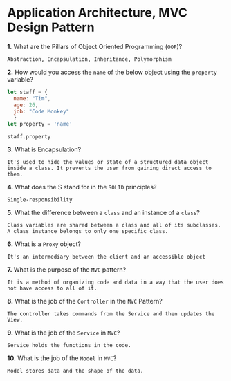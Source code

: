 # Application Architecture, MVC Design Pattern

**1.** What are the Pillars of Object Oriented Programming (`OOP`)?
<!-- enter you answer in the space below -->
```
Abstraction, Encapsulation, Inheritance, Polymorphism
```
**2.** How would you access the `name` of the below object using the `property` variable?
```js
let staff = {
  name: "Tim",
  age: 26,
  job: "Code Monkey"
  }
let property = 'name'
```
<!-- enter you answer in the space below -->
```
staff.property
```
**3.** What is Encapsulation?
<!-- enter you answer in the space below -->
```
It's used to hide the values or state of a structured data object inside a class. It prevents the user from gaining direct access to them.
```
**4.** What does the S stand for in the `SOLID` principles?
<!-- enter you answer in the space below -->
```
Single-responsibility
```
**5.** What the difference between a `class` and an instance of a `class`?
<!-- enter you answer in the space below -->
```
Class variables are shared between a class and all of its subclasses. A class instance belongs to only one specific class.
```
**6.** What is a `Proxy` object?
<!-- enter you answer in the space below -->
```
It's an intermediary between the client and an accessible object
```

**7.** What is the purpose of the `MVC` pattern?
<!-- enter you answer in the space below -->
```
It is a method of organizing code and data in a way that the user does not have access to all of it.

```
**8.** What is the job of the `Controller` in the `MVC` Pattern?
<!-- enter you answer in the space below -->
```
The controller takes commands from the Service and then updates the View.
```

**9.** What is the job of the `Service` in `MVC`?
<!-- enter you answer in the space below -->
```
Service holds the functions in the code.
```
**10.** What is the job of the `Model` in `MVC`?
<!-- enter you answer in the space below -->
```
Model stores data and the shape of the data.
```


